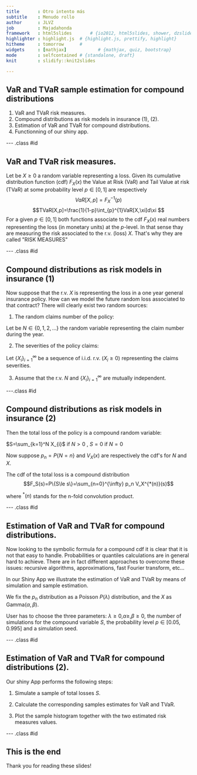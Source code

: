 ```yaml
---
title       : Otro intento más
subtitle    : Menudo rollo
author      : JLVZ
job         : Majadahonda
framework   : html5slides       # {io2012, html5slides, shower, dzslides, ...}
highlighter : highlight.js  # {highlight.js, prettify, highlight}
hitheme     : tomorrow      # 
widgets     : [mathjax]            # {mathjax, quiz, bootstrap}
mode        : selfcontained # {standalone, draft}
knit        : slidify::knit2slides

---
```


## VaR and TVaR sample estimation for compound distributions

1. VaR and TVaR risk measures.
2. Compound distributions as risk models in insurance (1), (2). 
3. Estimation of  VaR and TVaR for compound distributions.
4. Functionning of our shiny app.

--- .class #id 

## VaR and TVaR risk measures.
Let be $X\ge0$ a random variable representing a loss.
Given its cumulative distribution function (cdf) $F_X(x)$
the Value at Risk (VaR) and Tail Value at risk (TVaR) at some probability level $p\in [0,1]$ are respectively$$VaR[X,p]=F_X^{-1}(p)$$ 
$$TVaR[X,p]=\frac{1}{1-p}\int_{p}^{1}VaR[X,\xi]d\xi $$
For a given $p\in [0,1]$ both functions associate to the cdf $F_X(x)$ real numbers representing   the loss (in monetary units) at the $p$-level. In that sense thay are measuring the risk associated to the r.v. (loss) $X$. 
That's why they are called "RISK MEASURES"




--- .class #id


## Compound distributions as risk models in insurance (1)
Now suppose that the r.v. $X$ is representing the loss in a one year general insurance policy. 
How can we model the future random loss associated to that contract?
There will clearly exist two random sources: 

1. The random claims number of the policy:

  Let be $N\in \{0,1,2,...\}$ the random variable representing the claim number during the year.
  
2. The severities of the policy claims:

  Let $\{X_i\}_{i=1}^{\infty}$ be a sequence of i.i.d. r.v. ($X_i\ge0$) representing the claims severities.
  
3. Assume that the r.v. $N$ and $\{X_i\}_{i=1}^{\infty}$ are mutually independent.


---.class #id

## Compound distributions as risk models in insurance (2)
Then the total loss of the policy is a compound random variable:

  $S=\sum_{k=1}^N X_{i}$   if   $N>0$   ,   $S=0$  if  $N=0$
  
Now suppose $p_n=P\{N=n\}$ and $V_X(x)$ are respectively the cdf's for $N$ and $X$.

The cdf of the total loss is a compound distribution 
$$F_S(s)=P\{S\le s\}=\sum_{n=0}^{\infty} p_n V_X^{*(n)}(s)$$

where $^*(n)$ stands for the n-fold convolution product.

--- .class #id

## Estimation of  VaR and TVaR for compound distributions.

Now looking to the symbolic formula for a compound cdf it is clear that it is not that easy to handle. Probabilities or quantiles calculations are in general hard to achieve. There are in fact different approaches to overcome these issues: recursive algorithms, approximations, fast Fourier transform, etc...

In our Shiny App we illustrate the estimation of VaR and TVaR by means of simulation and sample estimation. 

We fix the $p_n$ distribution as a Poisson $P(\lambda)$ distribution, and the $X$ as Gamma$(\alpha,\beta)$.

User has to choose the three parameters: $\lambda \ge0$,$\alpha\ge$,$\beta\ge0$, the number of simulations for the compound variable $S$, the probability level $p\in [0.05,0.995]$ and a simulation seed.

--- .class #id

## Estimation of  VaR and TVaR for compound distributions (2).

Our shiny App performs the following steps:

1. Simulate a sample of total losses $S$.

2. Calculate the corresponding samples estimates for VaR and TVaR.

3. Plot the sample histogram together with the two estimated risk measures values.

--- .class #id

## This is the end

Thank you for reading these slides!

